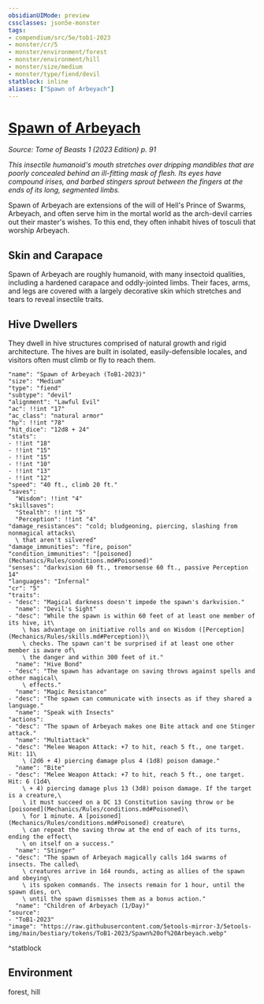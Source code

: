 ```yaml
---
obsidianUIMode: preview
cssclasses: json5e-monster
tags:
- compendium/src/5e/tob1-2023
- monster/cr/5
- monster/environment/forest
- monster/environment/hill
- monster/size/medium
- monster/type/fiend/devil
statblock: inline
aliases: ["Spawn of Arbeyach"]
---
```

# [Spawn of Arbeyach](Mechanics\bestiary\fiend/spawn-of-arbeyach-tob1-2023.md)
*Source: Tome of Beasts 1 (2023 Edition) p. 91*  

*This insectile humanoid's mouth stretches over dripping mandibles that are poorly concealed behind an ill-fitting mask of flesh. Its eyes have compound irises, and barbed stingers sprout between the fingers at the ends of its long, segmented limbs.*

Spawn of Arbeyach are extensions of the will of Hell's Prince of Swarms, Arbeyach, and often serve him in the mortal world as the arch-devil carries out their master's wishes. To this end, they often inhabit hives of tosculi that worship Arbeyach.

## Skin and Carapace

Spawn of Arbeyach are roughly humanoid, with many insectoid qualities, including a hardened carapace and oddly-jointed limbs. Their faces, arms, and legs are covered with a largely decorative skin which stretches and tears to reveal insectile traits.

## Hive Dwellers

They dwell in hive structures comprised of natural growth and rigid architecture. The hives are built in isolated, easily-defensible locales, and visitors often must climb or fly to reach them.

```statblock
"name": "Spawn of Arbeyach (ToB1-2023)"
"size": "Medium"
"type": "fiend"
"subtype": "devil"
"alignment": "Lawful Evil"
"ac": !!int "17"
"ac_class": "natural armor"
"hp": !!int "78"
"hit_dice": "12d8 + 24"
"stats":
- !!int "18"
- !!int "15"
- !!int "15"
- !!int "10"
- !!int "13"
- !!int "12"
"speed": "40 ft., climb 20 ft."
"saves":
  "Wisdom": !!int "4"
"skillsaves":
  "Stealth": !!int "5"
  "Perception": !!int "4"
"damage_resistances": "cold; bludgeoning, piercing, slashing from nonmagical attacks\
  \ that aren't silvered"
"damage_immunities": "fire, poison"
"condition_immunities": "[poisoned](Mechanics/Rules/conditions.md#Poisoned)"
"senses": "darkvision 60 ft., tremorsense 60 ft., passive Perception 14"
"languages": "Infernal"
"cr": "5"
"traits":
- "desc": "Magical darkness doesn't impede the spawn's darkvision."
  "name": "Devil's Sight"
- "desc": "While the spawn is within 60 feet of at least one member of its hive, it\
    \ has advantage on initiative rolls and on Wisdom ([Perception](Mechanics/Rules/skills.md#Perception))\
    \ checks. The spawn can't be surprised if at least one other member is aware of\
    \ the danger and within 300 feet of it."
  "name": "Hive Bond"
- "desc": "The spawn has advantage on saving throws against spells and other magical\
    \ effects."
  "name": "Magic Resistance"
- "desc": "The spawn can communicate with insects as if they shared a language."
  "name": "Speak with Insects"
"actions":
- "desc": "The spawn of Arbeyach makes one Bite attack and one Stinger attack."
  "name": "Multiattack"
- "desc": "Melee Weapon Attack: +7 to hit, reach 5 ft., one target. Hit: 11\
    \ (2d6 + 4) piercing damage plus 4 (1d8) poison damage."
  "name": "Bite"
- "desc": "Melee Weapon Attack: +7 to hit, reach 5 ft., one target. Hit: 6 (1d4\
    \ + 4) piercing damage plus 13 (3d8) poison damage. If the target is a creature,\
    \ it must succeed on a DC 13 Constitution saving throw or be [poisoned](Mechanics/Rules/conditions.md#Poisoned)\
    \ for 1 minute. A [poisoned](Mechanics/Rules/conditions.md#Poisoned) creature\
    \ can repeat the saving throw at the end of each of its turns, ending the effect\
    \ on itself on a success."
  "name": "Stinger"
- "desc": "The spawn of Arbeyach magically calls 1d4 swarms of insects. The called\
    \ creatures arrive in 1d4 rounds, acting as allies of the spawn and obeying\
    \ its spoken commands. The insects remain for 1 hour, until the spawn dies, or\
    \ until the spawn dismisses them as a bonus action."
  "name": "Children of Arbeyach (1/Day)"
"source":
- "ToB1-2023"
"image": "https://raw.githubusercontent.com/5etools-mirror-3/5etools-img/main/bestiary/tokens/ToB1-2023/Spawn%20of%20Arbeyach.webp"
```
^statblock

## Environment

forest, hill